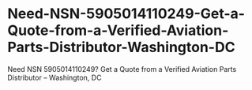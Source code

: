 # Need-NSN-5905014110249-Get-a-Quote-from-a-Verified-Aviation-Parts-Distributor-Washington-DC
Need NSN 5905014110249? Get a Quote from a Verified Aviation Parts Distributor – Washington, DC
